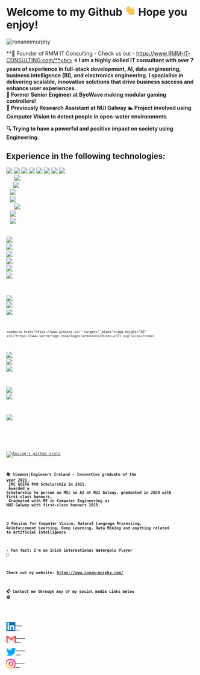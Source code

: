 <h1>Welcome to my Github <img src="https://github.com/ronanmmurphy/ronanmmurphy/blob/main/Hi.gif" width="29px"> Hope you enjoy!</h1>

<p align="left"> <img src=https://komarev.com/ghpvc/?username=ronanmmurphy alt=ronanmmurphy> </p>

**🔭 Founder of RMM IT Consulting - Check us out - https://www.RMM-IT-CONSULTING.com/**<br>
**⭐ I am a highly skilled IT consultant with over 7 years of experience in full-stack development, AI, data engineering, business intelligence (BI), and electronics engineering. I specialise in delivering scalable, innovative solutions that drive business success and enhance user experiences.**<br>
**🔭 Former Senior Engineer at ByoWave making modular gaming controllers!**<br>
**🔭  Previously Research Assistant at NUI Galway
  🏊  Project involved using Computer Vision to detect people in open-water environments**

**🔍 Trying to have a powerful and positive impact on society using Engineering.**

<h2>Experience in the following technologies:</h2>

<p float="left">
  	<code><a href="https://www.python.org/" target="_blank"><img height="50" src="https://www.vectorlogo.zone/logos/python/python-ar21.svg"></a></code>
  <code><a href="https://www.javascript.com/" target="_blank"><img height="50"  src="https://www.vectorlogo.zone/logos/javascript/javascript-ar21.svg"></a></code>
  <code><a href="https://react.dev/" target="_blank"><img height="50"  src="https://www.vectorlogo.zone/logos/reactjs/reactjs-ar21.svg"></a></code>
  <code><a href="https://redux.js.org/" target="_blank"><img height="50"  src="https://www.vectorlogo.zone/logos/js_redux/js_redux-ar21.svg"></a></code>
  <code><a href="https://nodejs.org/en" target="_blank"><img height="50"  src="https://www.vectorlogo.zone/logos/nodejs/nodejs-ar21.svg"></a></code>
  <code><a href="https://expressjs.com/" target="_blank"><img height="50"  src="https://www.vectorlogo.zone/logos/expressjs/expressjs-ar21.svg"></a></code>
  <code><a href="https://www.djangoproject.com/" target="_blank"><img height="50" src="https://www.vectorlogo.zone/logos/djangoproject/djangoproject-ar21.svg"></a></code>
  <code><a href="https://www.vectorlogo.zone/logos/palletsprojects_flask/" target="_blank"><img height="50" src="https://www.vectorlogo.zone/logos/palletsprojects_flask/palletsprojects_flask-ar21.svg"></a>
   <code><a href="https://www.php.net/" target="_blank"><img height="50" src="https://www.vectorlogo.zone/logos/php/php-ar21.svg"></a>
   <code><a href="https://laravel.com/" target="_blank"><img height="50" src="https://www.vectorlogo.zone/logos/laravel/laravel-ar21.svg"></a>
  <code><a href="https://www.java.com/en/" target="_blank"><img height="50" src="https://www.vectorlogo.zone/logos/java/java-ar21.svg"></a></code>
  <code><a href="https://www.android.com/" target="_blank"><img height="50" src="https://www.vectorlogo.zone/logos/android/android-ar21.svg"></a></code>
    <code><a href="https://azure.microsoft.com/en-us/" target="_blank"><img height="50" src="https://www.vectorlogo.zone/logos/microsoft_azure/microsoft_azure-ar21.svg"></a></code>
  <code><a href="https://cloud.google.com/" target="_blank"><img height="50" src="https://www.vectorlogo.zone/logos/google_cloud/google_cloud-ar21.svg"></a></code>
  <code><a href="https://aws.amazon.com/" target="_blank"><img height="50" src="https://www.vectorlogo.zone/logos/amazon_aws/amazon_aws-ar21.svg"></a></code>
  
  <code><a href="https://www.tensorflow.org/" target="_blank"><img height="50" src="https://www.vectorlogo.zone/logos/tensorflow/tensorflow-ar21.svg"></a></code>
  <code><a href="https://pytorch.org/" target="_blank"><img height="50" src="https://www.vectorlogo.zone/logos/pytorch/pytorch-ar21.svg"></a></code>
  <code><a href="https://opencv.org/" target="_blank"><img height="50" src="https://www.vectorlogo.zone/logos/opencv/opencv-ar21.svg"></a></code>
  <code><a href="https://jupyter.org/" target="_blank"><img height="50" src="https://www.vectorlogo.zone/logos/jupyter/jupyter-ar21.svg"></a></code>
  <code><a href="https://hadoop.apache.org/" target="_blank"><img height="50" src="https://www.vectorlogo.zone/logos/apache_hadoop/apache_hadoop-ar21.svg"></a></code>
  <code><a href="https://spark.apache.org/" target="_blank"><img height="50" src="https://www.vectorlogo.zone/logos/apache_spark/apache_spark-ar21.svg"></a></code>
  
  <code><a href="https://www.mysql.com/" target="_blank"><img height="50" src="https://www.vectorlogo.zone/logos/mysql/mysql-ar21.svg"></a></code>
  <code><a href="https://www.mongodb.com/" target="_blank"><img height="50" src="https://www.vectorlogo.zone/logos/mongodb/mongodb-ar21.svg"></a></code>
  <code><a href="https://www.postgresql.org/" target="_blank"><img height="50" src="https://www.vectorlogo.zone/logos/postgresql/postgresql-ar21.svg"></a></code>

    <code><a href="https://www.arduino.cc/" target="_blank"><img height="50" src="https://www.vectorlogo.zone/logos/arduino/arduino-ar21.svg"></a></code>
 
  <code><a href="https://www.json.org/" target="_blank"><img height="50" src="https://www.vectorlogo.zone/logos/json/json-ar21.svg"></a></code>
  <code><a href="https://www.r-project.org/" target="_blank"><img height="50" src="https://www.vectorlogo.zone/logos/r-project/r-project-ar21.svg"></a></code>
  <code><a href="https://www.atlassian.com/software/jira" target="_blank"><img height="50" src="https://www.vectorlogo.zone/logos/atlassian_jira/atlassian_jira-ar21.svg"></a></code>
  
  <code><a href="https://git-scm.com/" target="_blank"><img height="50" src="https://www.vectorlogo.zone/logos/git-scm/git-scm-ar21.svg"></a></code>
  <code><a href="https://gradle.org/" target="_blank"><img height="50" src="https://www.vectorlogo.zone/logos/gradle/gradle-ar21.svg"></a></code>
  
  <code><a href="https://www.shippable.com/" target="_blank"><img height="50" src="https://www.vectorlogo.zone/logos/shippable/shippable-ar21.svg"></a></code>
</p>

[![Anurag's github stats](https://github-readme-stats.vercel.app/api?username=ronanmmurphy)](https://github.com/anuraghazra/github-readme-stats)

**📚  Siemens|Engineers Ireland - Innovative graduate of the year 2021.<br>
      IRC GOIPG PhD Scholarship in 2021.<br>
      Awarded a Scholarship to pursue an MSc in AI at NUI Galway, graduated in 2020 with first-class honours.<br>
      Graduated with BE in Computer Engineering at NUI Galway with first-class honours 2019.**

**💡 Passion for Computer Vision, Natural Language Processing, Reinforcement Learning, Deep Learning, Data Mining and anything related to Artificial Intelligence**


**⚡ Fun fact: I'm an Irish international Waterpolo Player 🤽**

**Check out my website: https://www.ronan-murphy.com/**

**📫 Contact me through any of my social media links below 😄**

<p float=left>
  <a href="https://www.linkedin.com/in/ronanmmurphy/" target="_blank">
   <img align="left" alt="Ronan's | Linkedin" width="24px" src="https://github.com/ronanmmurphy/ronanmmurphy/blob/main/Linkedin.svg" />
  </a>
  <a href="mailto:ronanmmurphy77@gmail.com/" target="_blank">
    <img align="left" alt="Ronan's | Gmail" width="26px" src="https://github.com/ronanmmurphy/ronanmmurphy/blob/main/Gmail.svg" />
  </a>
  <a href="https://twitter.com/ronanmurphy4/" target="_blank">
    <img align="left" alt="Ronan's | Twitter" width="26px" src="https://github.com/ronanmmurphy/ronanmmurphy/blob/main/Twitter.svg" />
  </a>
  <a href="https://www.instagram.com/kingmurf7/" target="_blank">
    <img align="left" alt="Ronan's | Instagram" width="24px" src="https://github.com/ronanmmurphy/ronanmmurphy/blob/main/Instagram.svg"  />
  </a>
</p>

